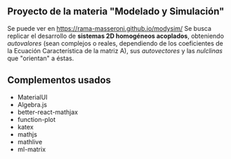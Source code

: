 ## Proyecto de la materia "Modelado y Simulación"
Se puede ver en https://rama-masseroni.github.io/modysim/
Se busca replicar el desarrollo de **sistemas 2D homogéneos acoplados**, obteniendo *autovalores* (sean complejos o reales, dependiendo de los coeficientes de la Ecuación Característica de la matriz A), sus *autovectores* y las *nulclinas* que "orientan" a éstas.

## Complementos usados

 - MaterialUI
 - Algebra.js
 - better-react-mathjax
 - function-plot
 - katex
 - mathjs
 - mathlive
 - ml-matrix
